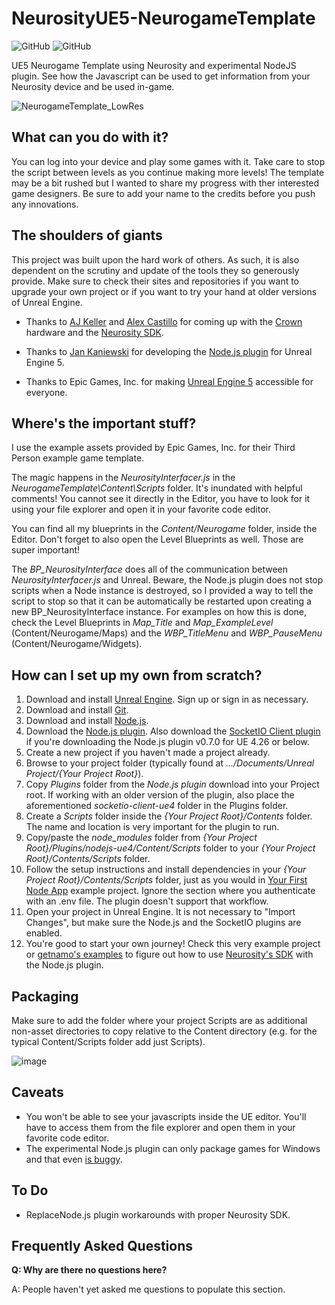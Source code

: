 # NeurosityUE5-NeurogameTemplate

![GitHub](https://img.shields.io/github/release/neuromodgames/NeurosityUE5-NeurogameTemplate?style=for-the-badge)
![GitHub](https://img.shields.io/github/license/neuromodgames/NeurosityUE5-NeurogameTemplate?style=for-the-badge)

UE5 Neurogame Template using Neurosity and experimental NodeJS plugin. See how the Javascript can be used to get information from your Neurosity device and be used in-game.

![NeurogameTemplate_LowRes](https://user-images.githubusercontent.com/88777150/135772416-407f038e-a107-4943-9f5a-bf1b7b4dba7a.gif)


## What can you do with it?

You can log into your device and play some games with it. Take care to stop the script between levels as you continue making more levels!
The template may be a bit rushed but I wanted to share my progress with ther interested game designers.
Be sure to add your name to the credits before you push any innovations.

## The shoulders of giants

This project was built upon the hard work of others. As such, it is also dependent on the scrutiny and update of the tools they so generously provide. Make sure to check their sites and repositories if you want to upgrade your own project or if you want to try your hand at older versions of Unreal Engine.

- Thanks to [AJ Keller](https://www.linkedin.com/in/andrewjaykeller/) and [Alex Castillo](https://www.linkedin.com/in/alexcas/) for coming up with the [Crown](https://neurosity.co/) hardware and the [Neurosity SDK](https://docs.neurosity.co/docs/overview). 

- Thanks to [Jan Kaniewski](https://github.com/getnamo) for developing the [Node.js plugin](https://github.com/getnamo/nodejs-ue4) for Unreal Engine 5. 

- Thanks to Epic Games, Inc. for making [Unreal Engine 5](https://www.unrealengine.com/) accessible for everyone.

## Where's the important stuff?

I use the example assets provided by Epic Games, Inc. for their Third Person example game template. 

The magic happens in the *NeurosityInterfacer.js* in the *NeurogameTemplate\Content\Scripts* folder. It's inundated with helpful comments! You cannot see it directly in the Editor, you have to look for it using your file explorer and open it in your favorite code editor.

You can find all my blueprints in the *Content/Neurogame* folder, inside the Editor. Don't forget to also open the Level Blueprints as well. Those are super important!

The *BP_NeurosityInterface* does all of the communication between *NeurosityInterfacer.js* and Unreal. 
Beware, the Node.js plugin does not stop scripts when a Node instance is destroyed, so I provided a way to tell the script to stop so that it can be automatically be restarted upon creating a new BP_NeurosityInterface instance. For examples on how this is done, check the Level Blueprints in *Map_Title* and *Map_ExampleLevel* (Content/Neurogame/Maps) and the *WBP_TitleMenu* and *WBP_PauseMenu* (Content/Neurogame/Widgets).

## How can I set up my own from scratch?

1. Download and install [Unreal Engine](https://www.unrealengine.com/en-US/download). Sign up or sign in as necessary.
2. Download and install [Git](https://git-scm.com/).
3. Download and install [Node.js](https://nodejs.org/en/).
4. Download the [Node.js plugin](https://github.com/getnamo/nodejs-ue4). Also download the [SocketIO Client plugin](https://github.com/getnamo/socketio-client-ue4) if you're downloading the Node.js plugin v0.7.0 for UE 4.26 or below.
5. Create a new project if you haven't made a project already.
6. Browse to your project folder (typically found at *.../Documents/Unreal Project/{Your Project Root}*).
7. Copy *Plugins* folder from the *Node.js plugin* download into your Project root. If working with an older version of the plugin, also place the aforementioned *socketio-client-ue4* folder in the Plugins folder.
8. Create a *Scripts* folder inside the *{Your Project Root}/Contents* folder. The name and location is very important for the plugin to run.
9. Copy/paste the *node_modules* folder from *{Your Project Root}/Plugins/nodejs-ue4/Content/Scripts* folder to your *{Your Project Root}/Contents/Scripts* folder.
10. Follow the setup instructions and install dependencies in your *{Your Project Root}/Contents/Scripts* folder, just as you would in [Your First Node App](https://docs.neurosity.co/docs/getting-started) example project. Ignore the section where you authenticate with an .env file. The plugin doesn't support that workflow.
11. Open your project in Unreal Engine. It is not necessary to "Import Changes", but make sure the Node.js and the SocketIO plugins are enabled.
12. You're good to start your own journey! Check this very example project or [getnamo's examples](https://github.com/getnamo/nodejs-ue4) to figure out how to use [Neurosity's SDK](https://docs.neurosity.co/docs/overview) with the Node.js plugin.

## Packaging

Make sure to add the folder where your project Scripts are as additional non-asset directories to copy relative to the Content directory (e.g. for the typical Content/Scripts folder add just Scripts).

![image](https://user-images.githubusercontent.com/88777150/133001784-82c17074-3fe2-40ec-a41b-ffab2cab2fe1.png)

## Caveats

- You won't be able to see your javascripts inside the UE editor. You'll have to access them from the file explorer and open them in your favorite code editor.
- The experimental Node.js plugin can only package games for Windows and that even [is buggy](https://github.com/getnamo/nodejs-ue4/issues/35).

## To Do

- ReplaceNode.js plugin workarounds with proper Neurosity SDK.

## Frequently Asked Questions

**Q: Why are there no questions here?**

A: People haven't yet asked me questions to populate this section.
